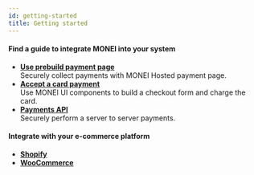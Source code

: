 ```yaml
---
id: getting-started
title: Getting started
---
```


#### Find a guide to integrate MONEI into your system

- **[Use prebuild payment page](use-prebuild-payment-page.mdx)**  
  Securely collect payments with MONEI Hosted payment page.
- **[Accept a card payment](accept-card-payment.mdx)**  
  Use MONEI UI components to build a checkout form and charge the card.
- **[Payments API](payments-api.mdx)**  
  Securely perform a server to server payments.

#### Integrate with your e-commerce platform

- **[Shopify](shopify-integration.mdx)**
- **[WooCommerce](woocommerce-integration.mdx)**
